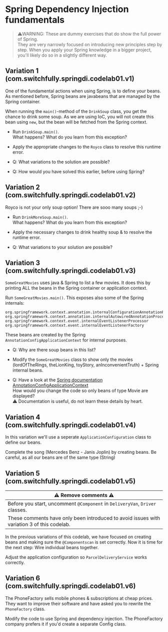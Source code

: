 # Spring Dependency Injection fundamentals

> ⚠️WARNING: These are dummy exercises that do show the full power of Spring.\
> They are very narrowly focused on introducing new principles step by step.
> When you apply your Spring knowledge in a bigger project, you'll likely do so in a slightly different way.

## Variation 1 (com.switchfully.springdi.codelab01.v1)
One of the fundamental actions when using Spring, is to define your beans.
As mentioned before, Spring beans are javabeans that are managed by the Spring container.

When running the `main()`-method of the `DrinkSoup` class, you get the chance to drink some soup.
As we are using IoC, you will not create this bean using `new`, but the bean will be fetched from the Spring context.

* Run `DrinkSoup.main()`. \
What happens? What do you learn from this exception? 
* Apply the appropriate changes to the `Royco` class to resolve this runtime error.


* Q: What variations to the solution are possible?
* Q: How would you have solved this earlier, before using Spring?

## Variation 2 (com.switchfully.springdi.codelab01.v2)
Royco is not your only soup option! There are sooo many soups ;-)

* Run `DrinkMoreSoup.main()`. \
  What happens? What do you learn from this exception?
* Apply the necessary changes to drink healthy soup & to resolve the runtime error.


* Q: What variations to your solution are possible?

## Variation 3 (com.switchfully.springdi.codelab01.v3)
`SomeGreatMovies` uses java & Spring to list a few movies.
It does this by printing ALL the beans in the Spring container or application context.

Run `SomeGreatMovies.main()`.
This exposes also some of the Spring internals:
```
org.springframework.context.annotation.internalConfigurationAnnotationProcessor
org.springframework.context.annotation.internalAutowiredAnnotationProcessor
org.springframework.context.event.internalEventListenerProcessor
org.springframework.context.event.internalEventListenerFactory
```
These beans are created by the Spring `AnnotationConfigApplicationContext` for internal purposes.

* Q: Why are there soup beans in this list?
* Modify the `SomeGreatMovies` class to show only the movies (lordOfTheRings, theLionKing, toyStory, anInconvenientTruth) + Spring internal beans.


* Q: Have a look at the [Spring documentation AnnotationConfigApplicationContext](https://docs.spring.io/spring/docs/current/javadoc-api/org/springframework/context/annotation/AnnotationConfigApplicationContext.html) \
How would you change the code so only beans of type Movie are displayed? \
⚠ Documentation is useful, do not learn these details by heart.

## Variation 4 (com.switchfully.springdi.codelab01.v4)
In this variation we'll use a seperate `ApplicationConfiguration` class to define our beans.

Complete the song (Mercedes Benz - Janis Joplin) by creating beans.
Be careful, as all our beans are of the same type (String)

## Variation 5 (com.switchfully.springdi.codelab01.v5)
| ⚠ Remove comments ⚠ |
|--- |
| Before you start, uncomment `@Component` in `DeliveryVan`, `Driver` classes.|
| These comments have only been introduced to avoid issues with variation 3 of this codelab. |

In the previous variations of this codelab, we have focused on creating beans and making sure the `@Componentscan` is set correctly.
Now it is time for the next step: Wire individual beans together.

Adjust the application configuration so `ParcelDeliveryService` works correctly.

## Variation 6 (com.switchfully.springdi.codelab01.v6)
The PhoneFactory sells mobile phones & subscriptions at cheap prices.
They want to improve their software and have asked you to rewrite the `PhoneFactory` class.

Modify the code to use Spring and dependency injection.
The PhoneFactory company prefers it if you'd create a separate Config class.
